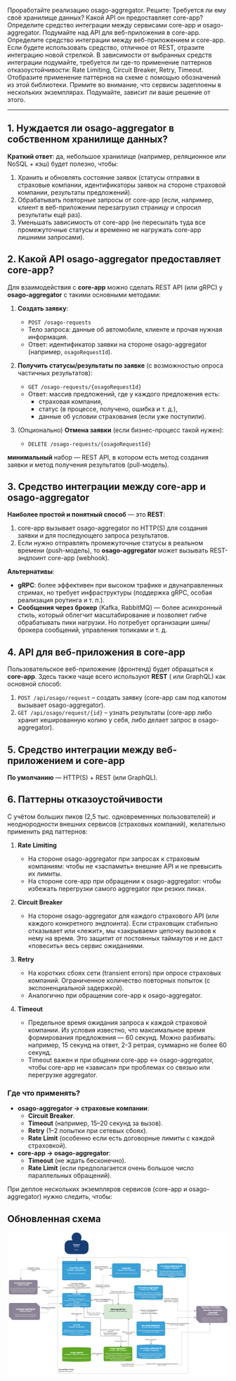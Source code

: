 
Проработайте реализацию osago-aggregator. Решите:
Требуется ли ему своё хранилище данных?
Какой API он предоставляет core-app?
Определите средство интеграции между сервисами core-app и osago-aggregator.
Подумайте над API для веб-приложения в core-app.
Определите средство интеграции между веб-приложением и core-app. Если будете использовать средство, отличное от REST, отразите интеграцию новой стрелкой.
В зависимости от выбранных средств интеграции подумайте, требуется ли где-то применение паттернов отказоустойчивости:
Rate Limiting,
Circuit Breaker,
Retry,
Timeout.
Отобразите применение паттернов на схеме с помощью обозначений из этой библиотеки.
Примите во внимание, что сервисы задеплоены в нескольких экземплярах. Подумайте, зависит ли ваше решение от этого.

---

## 1. Нуждается ли osago-aggregator в собственном хранилище данных?

**Краткий ответ**: да, небольшое хранилище (например, реляционное или NoSQL + кэш) будет полезно, чтобы:

1. Хранить и обновлять состояние заявок (статусы отправки в страховые компании, идентификаторы заявок на стороне
   страховой компании, результаты предложений).
2. Обрабатывать повторные запросы от core-app (если, например, клиент в веб-приложении перезагрузил страницу и спросил
   результаты ещё раз).
3. Уменьшать зависимость от core-app (не пересылать туда все промежуточные статусы и временно не нагружать core-app
   лишними запросами).

## 2. Какой API osago-aggregator предоставляет core-app?

Для взаимодействия с **core-app** можно сделать REST API (или gRPC) у **osago-aggregator** с такими основными методами:

1. **Создать заявку**:
    - `POST /osago-requests`
    - Тело запроса: данные об автомобиле, клиенте и прочая нужная информация.
    - Ответ: идентификатор заявки на стороне osago-aggregator (например, `osagoRequestId`).

2. **Получить статусы/результаты по заявке** (с возможностью опроса частичных результатов):
    - `GET /osago-requests/{osagoRequestId}`
    - Ответ: массив предложений, где у каждого предложения есть:
        - страховая компания,
        - статус (в процессе, получено, ошибка и т. д.),
        - данные об условии страхования (если уже поступили).

3. (Опционально) **Отмена заявки** (если бизнес-процесс такой нужен):
    - `DELETE /osago-requests/{osagoRequestId}`

**минимальный** набор — REST API, в котором есть метод создания заявки и метод получения результатов (pull-модель).


## 3. Средство интеграции между core-app и osago-aggregator

**Наиболее простой и понятный способ** — это **REST**:

1. core-app вызывает osago-aggregator по HTTP(S) для создания заявки и для последующего запроса результатов.
2. Если нужно отправлять промежуточные статусы в реальном времени (push-модель), то **osago-aggregator** может вызывать
   REST-эндпоинт core-app (webhook).

**Альтернативы**:

- **gRPC**: более эффективен при высоком трафике и двунаправленных стримах, но требует инфраструктуры (поддержка gRPC,
  особая реализация роутинга и т. п.).
- **Сообщения через брокер** (Kafka, RabbitMQ) — более асинхронный стиль, который облегчит масштабирование и позволяет
  гибче обрабатывать пики нагрузки. Но потребует организации шины/брокера сообщений, управления топиками и т. д.


## 4. API для веб-приложения в core-app

Пользовательское веб-приложение (фронтенд) будет обращаться к **core-app**. Здесь также чаще всего используют **REST** (
или GraphQL) как основной способ:

1. `POST /api/osago/request` – создать заявку (core-app сам под капотом вызывает osago-aggregator).
2. `GET /api/osago/request/{id}` – узнать результаты (core-app либо хранит кешированную копию у себя, либо делает запрос
   в osago-aggregator).


## 5. Средство интеграции между веб-приложением и core-app

**По умолчанию** — HTTP(S) + REST (или GraphQL).  


## 6. Паттерны отказоустойчивости

С учётом больших пиков (2,5 тыс. одновременных пользователей) и неоднородности внешних сервисов (страховых компаний),
желательно применить ряд паттернов:

1. **Rate Limiting**
    - На стороне osago-aggregator при запросах к страховым компаниям: чтобы не «заспамить» внешние API и не превысить их
      лимиты.
    - На стороне core-app при обращении к osago-aggregator: чтобы избежать перегрузки самого aggregator при резких
      пиках.

2. **Circuit Breaker**
    - На стороне osago-aggregator для каждого страхового API (или каждого конкретного эндпоинта). Если страховщик
      стабильно отказывает или «лежит», мы «закрываем» цепочку вызовов к нему на время. Это защитит от постоянных
      таймаутов и не даст «повесить» весь сервис ожиданиями.

3. **Retry**
    - На коротких сбоях сети (transient errors) при опросе страховых компаний. Ограниченное количество повторных
      попыток (с экспоненциальной задержкой).
    - Аналогично при обращении core-app к osago-aggregator.

4. **Timeout**
    - Предельное время ожидания запроса к каждой страховой компании. Из условия известно, что максимальное время
      формирования предложения — 60 секунд. Можно разбивать: например, 15 секунд на ответ, 2-3 ретрая, суммарно не более
      60 секунд.
    - Timeout важен и при общении core-app <-> osago-aggregator, чтобы core-app не «зависал» при проблемах со связью или
      перегрузке aggregator.

### Где что применять?

- **osago-aggregator → страховые компании**:
    - **Circuit Breaker**.
    - **Timeout** (например, 15–20 секунд за вызов).
    - **Retry** (1–2 попытки при сетевых сбоях).
    - **Rate Limit** (особенно если есть договорные лимиты с каждой страховкой).
- **core-app → osago-aggregator**:
    - **Timeout** (не ждать бесконечно).
    - **Rate Limit** (если предполагается очень большое число параллельных обращений).

При деплое нескольких экземпляров сервисов (core-app и osago-aggregator) нужно следить, чтобы:

## Обновленная схема
![Обновленная схема](diagrams/scheme_tobe.png)
